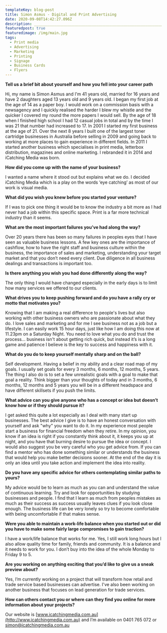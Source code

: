 ```yaml
---
templateKey: blog-post
title: Simon Asmus - Digital and Print Advertising
date: 2020-09-08T14:42:27.096Z
description: ____________________________________________________________________________________________
featuredpost: true
featuredimage: /img/main.jpg
tags:
  - Print media
  - Advertising
  - Marketing
  - Printing
  - Signage
  - Business Cards
  - Flyers
---
```

**Tell us a brief bit about yourself and how you fell into your career path**

Hi, my name is Simon Asmus and I'm 41 years old, married for 16 years and have 2 daughters aged 13 years old and 9 years old. I began my first job at the age of 14 as a paper boy. I would work on a commission basis with a newsagency and I quickly realised the harder I blew my whistle and the quicker I covered my round the more papers I would sell. By the age of 18 when I finished high school I had 12 casual jobs in total and by the time I was 21 that number had increased to 17. In 2001 I started my first business at the age of 21. Over the next 8 years I built one of the largest toner cartridge businesses in Australia before selling in 2009 and going back to working at more places to gain experience in different fields. In 2011 I started another business which specialises in print media, letterbox distribution, magazines and online marketing. I rebranded it in 2014 and iCatching Media was born.

**How did you come up with the name of your business?**

I wanted a name where it stood out but explains what we do. I decided iCatching Media which is a play on the words ‘eye catching’ as most of our work is visual media.

**What did you wish you knew before you started your venture?**

If I was to pick one thing it would be to know the industry a bit more as I had never had a job within this specific space. Print is a far more technical industry than it seems.

**What are the most important failures you’ve had along the way?**

Over 20 years there has been so many failures in peoples eyes that I have seen as valuable business lessons. A few key ones are the importance of cashflow, how to have the right staff and business culture within the business, the importance of sales and marketing, understanding your target market and that you don’t need every client. Due diligence in all business dealings and transactions is important too.

**Is there anything you wish you had done differently along the way?**

The only thing I would have changed especially in the early days is to limit how many services we offered to our clients.

**What drives you to keep pushing forward and do you have a rally cry or motto that motivates you?**

Knowing that I am making a real difference to people's lives but also working with other business owners who are passionate about what they do. I love sales and marketing and for me I see business not as a job but a lifestyle. I can easily work 15 hour days, just like how I am doing this now at 11.23pm on a Saturday Night. You need to love what you do and trust the process... business isn't about getting rich quick, but instead it’s is a long game and patience I believe is the key to success and happiness with it.

**What do you do to keep yourself mentally sharp and on the ball?**

Self development. Having a belief in my ability and a clear road map of my goals. I usually set goals for every 3 months, 6 months, 12 months, 5 years. The thing I also do is to set a few unrealistic goals with a goal to make that goal a reality. Think bigger than your thoughts of today and in 3 months, 6 months, 12 months and 5 years you will be in a different headspace and have different skillsets if you push the limits.

**What advice can you give anyone who has a concept or idea but doesn’t know how or if they should pursue it?**

I get asked this quite a lot especially as I deal with many start up businesses. The best advice I give is to have an honest conversation with yourself and ask "why" you want to do it. In my experience most people start a business for financial freedom when they retire. In my opinion, you know if an idea is right if you constantly think about it, it keeps you up at night, and you have that burning desire to pursue the idea or concept. I would also suggest you be very careful who you get advice from. If you can find a mentor who has done something similar or understands the business that would help you make better decisions sooner. At the end of the day it is only an idea until you take action and implement the idea into reality.

**Do you have any specific advice for others contemplating similar paths to yours?**

My advice would be to learn as much as you can and understand the value of continuous learning. Try and look for opportunities by studying businesses and people. I find that I learn as much from peoples mistakes as much as their success as success usually leaves clues if you look close enough. The business life can be very lonely so try to become comfortable with being uncomfortable if that makes sense.

**Were you able to maintain a work-life balance when you started out or did you have to make some fairly large compromises to gain traction?**

I have a work/life balance that works for me. Yes, I still work long hours but I also allow quality time for family, friends and community. It is a balance and it needs to work for you. I don’t buy into the idea of the whole Monday to Friday 9 to 5.

**Are you working on anything exciting that you’d like to give us a sneak preview about?**

Yes, I’m currently working on a project that will transform how retail and trade service based businesses can advertise. I've also been working on another business that focuses on lead generation for trade services.

**How can others contact you or where can they find you online for more information about your projects?**

Our website is [www.icatchingmedia.com.au](http://www.icatchingmedia.com.au) and I’m available on 0401 765 072 or simon@icatchingmedia.com.au